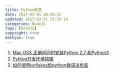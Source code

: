 ```yaml
---
title: Python配置
date: 2017-03-01 20:20:25
updated: 2017-03-01 21:33:14
categories: NodeJS
tags: [NodeJS]
copyright: true
mathjax: true
---
```

1.  [Mac OSX 正确地同时安装Python 2.7 和Python3](https://stringpiggy.hpd.io/mac-osx-python3-dual-install/#step1)
2.  [Python开发环境搭建](https://segmentfault.com/a/1190000013222832)
3.  [如何使用pyflakes给python做语法检查](https://my.oschina.net/costaxu/blog/86893)













